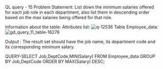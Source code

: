QL query - 15
Problem Statement:
List down the minimum salaries offered for each job role in each department, also list them in descending order based on the max salaries being offered for that role.

Information about the table:
Attributes list:
![q-12536](https://user-images.githubusercontent.com/97792024/185599467-dbebbd4b-fac4-4989-a38d-8468f628d5c6.png)
Table Employee_data:
![gd_query_11_table-16276](https://user-images.githubusercontent.com/97792024/185567089-d46b90be-7a9f-425d-bbac-087f50f9e405.png)


Output :
The result set should have the job name, its department code and its corresponding minimum salary.

QUERY-SELECT Job,DeptCode,MIN(Salary) 
FROM Employee_data GROUP BY Job,DeptCode ORDER BY MAX(Salary) DESC;
